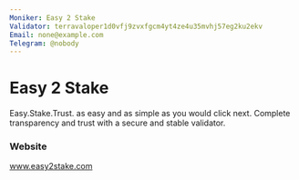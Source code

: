 ```yaml
---
Moniker: Easy 2 Stake
Validator: terravaloper1d0vfj9zvxfgcm4yt4ze4u35mvhj57eg2ku2ekv
Email: none@example.com
Telegram: @nobody
---
```


# Easy 2 Stake

Easy.Stake.Trust. as easy and as simple as you would click next. Complete transparency and trust with a secure and stable validator.

### Website

www.easy2stake.com

